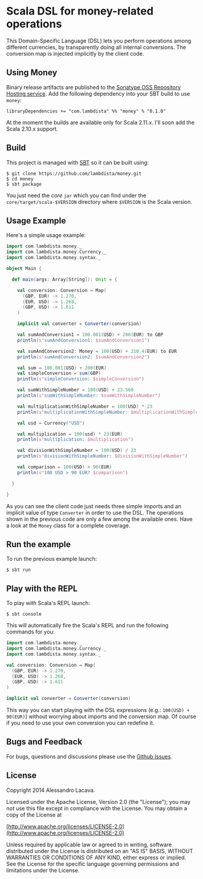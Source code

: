# Scala DSL for money-related operations

This Domain-Specific Language (DSL) lets you perform operations among different currencies,
by transparently doing all internal conversions. The conversion map is injected implicitly by the client code.

## Using Money
Binary release artifacts are published to the [Sonatype OSS Repository Hosting service](https://oss.sonatype.org). 
Add the following dependency into your SBT build to use `money`:

```
libraryDependencies += "com.lambdista" %% "money" % "0.1.0"
```

At the moment the builds are available only for Scala 2.11.x. I'll soon add the Scala 2.10.x support.

## Build
This project is managed with [SBT](http://www.scala-sbt.org/) so it can be built using:

```
$ git clone https://github.com/lambdista/money.git
$ cd money
$ sbt package
```

You just need the *core* `jar` which you can find under the `core/target/scala-$VERSION` directory where `$VERSION` is 
the Scala version.

## Usage Example
Here's a simple usage example:

```scala
import com.lambdista.money._
import com.lambdista.money.Currency._
import com.lambdista.money.syntax._

object Main {

  def main(args: Array[String]): Unit = {

    val conversion: Conversion = Map(
      (GBP, EUR) -> 1.270,
      (EUR, USD) -> 1.268,
      (GBP, USD) -> 1.611
    )

    implicit val converter = Converter(conversion)

    val sumAndConversion1 = 100.001(USD) + 200(EUR) to GBP
    println(s"sumAndConversion1: $sumAndConversion1")

    val sumAndConversion2: Money = 100(USD) + 210.4(EUR) to EUR
    println(s"sumAndConversion2: $sumAndConversion2")

    val sum = 100.001(USD) + 200(EUR)
    val simpleConversion = sum(GBP)
    println(s"simpleConversion: $simpleConversion")

    val sumWithSimpleNumber = 100(USD) + 23.560
    println(s"sumWithSimpleNumber: $sumWithSimpleNumber")

    val multiplicationWithSimpleNumber = 100(USD) * 23
    println(s"multiplicationWithSimpleNumber: $multiplicationWithSimpleNumber")

    val usd = Currency("USD")

    val multiplication = 100(usd) * 23(EUR)
    println(s"multiplication: $multiplication")

    val divisionWithSimpleNumber = 100(USD) / 23
    println(s"divisionWithSimpleNumber: $divisionWithSimpleNumber")

    val comparison = 100(USD) > 90(EUR)
    println(s"100 USD > 90 EUR? $comparison")

  }

}
```

As you can see the client code just needs three simple imports and an implicit value of type `Converter`
in order to use the DSL. The operations shown in the previous code are only a few among the available ones.
Have a look at the `Money` class for a complete coverage.

## Run the example
To run the previous example launch:

```
$ sbt run
```

## Play with the REPL
To play with Scala's REPL launch:

```
$ sbt console
```

This will automatically fire the Scala's REPL and run the following commands for you:

```scala
import com.lambdista.money._
import com.lambdista.money.Currency._
import com.lambdista.money.syntax._

val conversion: Conversion = Map(
  (GBP, EUR) -> 1.270,
  (EUR, USD) -> 1.268,
  (GBP, USD) -> 1.611
)

implicit val converter = Converter(conversion)
```

This way you can start playing with the DSL expressions (e.g.: `100(USD) + 90(EUR)`) without worrying about imports
and the conversion map. Of course if you need to use your own conversion you can redefine it.

## Bugs and Feedback
For bugs, questions and discussions please use the [Github Issues](https://github.com/lambdista/money/issues).

## License
Copyright 2014 Alessandro Lacava.

Licensed under the Apache License, Version 2.0 (the "License"); you may not use this file except in compliance
with the License. You may obtain a copy of the License at

[http://www.apache.org/licenses/LICENSE-2.0](http://www.apache.org/licenses/LICENSE-2.0)

Unless required by applicable law or agreed to in writing, software distributed under the License is distributed on an
"AS IS" BASIS, WITHOUT WARRANTIES OR CONDITIONS OF ANY KIND, either express or implied.
See the License for the specific language governing permissions and limitations under the License.

